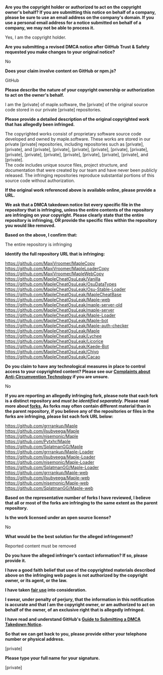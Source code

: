 **Are you the copyright holder or authorized to act on the copyright owner's behalf? If you are submitting this notice on behalf of a company, please be sure to use an email address on the company's domain. If you use a personal email address for a notice submitted on behalf of a company, we may not be able to process it.**

Yes, I am the copyright holder.

**Are you submitting a revised DMCA notice after GitHub Trust & Safety requested you make changes to your original notice?**

No

**Does your claim involve content on GitHub or npm.js?**

GitHub

**Please describe the nature of your copyright ownership or authorization to act on the owner's behalf.**

I am the [private] of maple.software, the [private] of the original source code stored in our private [private] repositories.

**Please provide a detailed description of the original copyrighted work that has allegedly been infringed.**

The copyrighted works consist of proprietary software source code developed and owned by maple.software.
These works are stored in our private [private] repositories, including repositories such as [private], [private], and [private], [private], [private], [private], [private], [private], [private], [private], [private], [private], [private], [private], [private], and [private].  
The code includes unique source files, project structure, and documentation that were created by our team and have never been publicly released.
The infringing repositories reproduce substantial portions of this source code without authorization.

**If the original work referenced above is available online, please provide a URL.**

**We ask that a DMCA takedown notice list every specific file in the repository that is infringing, unless the entire contents of the repository are infringing on your copyright. Please clearly state that the entire repository is infringing, OR provide the specific files within the repository you would like removed.**

**Based on the above, I confirm that:**

The entire repository is infringing

**Identify the full repository URL that is infringing:**

https://github.com/MaxiVroomer/MapleCopy  
https://github.com/MaxiVroomer/MapleLoaderCopy  
https://github.com/MaxiVroomer/MapleWebCopy  
https://github.com/MapleCheatOsuLeak/Vanilla  
https://github.com/MapleCheatOsuLeak/OsuDataTypes  
https://github.com/MapleCheatOsuLeak/Osu-Stable-Loader  
https://github.com/MapleCheatOsuLeak/MapleCheatBase  
https://github.com/MapleCheatOsuLeak/Maple-web  
https://github.com/MapleCheatOsuLeak/maple-server-old  
https://github.com/MapleCheatOsuLeak/maple-server  
https://github.com/MapleCheatOsuLeak/Maple-Loader  
https://github.com/MapleCheatOsuLeak/Maple-bot  
https://github.com/MapleCheatOsuLeak/Maple-auth-checker  
https://github.com/MapleCheatOsuLeak/Maple  
https://github.com/MapleCheatOsuLeak/Lychee  
https://github.com/MapleCheatOsuLeak/Licorice  
https://github.com/MapleCheatOsuLeak/Kaede-Bot  
https://github.com/MapleCheatOsuLeak/Chiyo  
https://github.com/MapleCheatOsuLeak/Cacao  

**Do you claim to have any technological measures in place to control access to your copyrighted content? Please see our <a href="https://docs.github.com/articles/guide-to-submitting-a-dmca-takedown-notice#complaints-about-anti-circumvention-technology">Complaints about Anti-Circumvention Technology</a> if you are unsure.**

No

**If you are reporting an allegedly infringing fork, please note that each fork is a distinct repository and <i>must be identified separately</i>. Please read more about <a href="https://docs.github.com/articles/dmca-takedown-policy#b-what-about-forks-or-whats-a-fork">forks.</a> As forks may often contain different material than in the parent repository, if you believe any of the repositories or files in the forks are infringing, please list each fork URL below:**

https://github.com/grrrankup/Maple  
https://github.com/ilsubyeega/Maple  
https://github.com/nisemonic/Maple  
https://github.com/Pytxhr/Maple  
https://github.com/SplatmanGG/Maple  
https://github.com/grrrankup/Maple-Loader  
https://github.com/ilsubyeega/Maple-Loader  
https://github.com/nisemonic/Maple-Loader  
https://github.com/SplatmanGG/Maple-Loader  
https://github.com/grrrankup/Maple-web  
https://github.com/ilsubyeega/Maple-web  
https://github.com/nisemonic/Maple-web  
https://github.com/SplatmanGG/Maple-web  

**Based on the representative number of forks I have reviewed, I believe that all or most of the forks are infringing to the same extent as the parent repository.**

**Is the work licensed under an open source license?**

No

**What would be the best solution for the alleged infringement?**

Reported content must be removed

**Do you have the alleged infringer’s contact information? If so, please provide it.**

**I have a good faith belief that use of the copyrighted materials described above on the infringing web pages is not authorized by the copyright owner, or its agent, or the law.**

**I have taken <a href="https://www.lumendatabase.org/topics/22">fair use</a> into consideration.**

**I swear, under penalty of perjury, that the information in this notification is accurate and that I am the copyright owner, or am authorized to act on behalf of the owner, of an exclusive right that is allegedly infringed.**

**I have read and understand GitHub's <a href="https://docs.github.com/articles/guide-to-submitting-a-dmca-takedown-notice/">Guide to Submitting a DMCA Takedown Notice</a>.**

**So that we can get back to you, please provide either your telephone number or physical address.**

[private]

**Please type your full name for your signature.**

[private]
